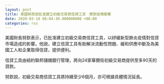 ```yaml
---
layout: post
title: 美國財政部批准建立初級交易商信貸工具　應對疫情衝擊
date: 2020-03-18 08:04:30.000000000 +08:00
categories: rss
---
```


美國財長努欽表示，已批准建立初級交易商信貸工具，以紓緩新型肺炎疫情對信貸市場造成的影響。他說，建立信貸工具有助解決流動性問題、緩和供應中斷及為美國工人和企業取得信貸，提供便利。

信貸工具由紐約聯邦儲備銀行管理，將向24家華爾街初級交易商提供至多90天的貸款。

努欽說，初級交易商信貸工具將持續至少6個月，亦可根據具體情況延長。
